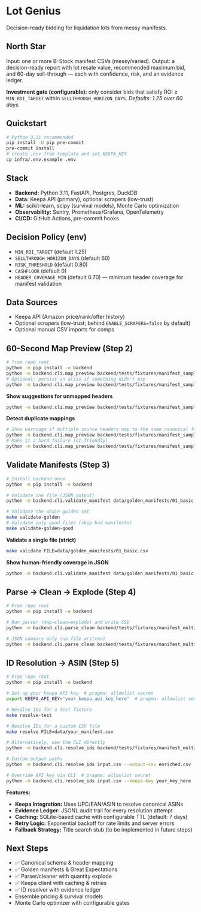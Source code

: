 # Lot Genius

Decision-ready bidding for liquidation lots from messy manifests.

## North Star

Input: one or more B-Stock manifest CSVs (messy/varied).
Output: a decision-ready report with lot resale value, recommended maximum bid, and 60-day sell-through — each with confidence, risk, and an evidence ledger.

**Investment gate (configurable):** only consider bids that satisfy
ROI ≥ `MIN_ROI_TARGET` within `SELLTHROUGH_HORIZON_DAYS`.
_Defaults: 1.25 over 60 days._

## Quickstart

```bash
# Python 3.11 recommended
pip install -U pip pre-commit
pre-commit install
# create .env from template and set KEEPA_KEY
cp infra/.env.example .env
```

## Stack

- **Backend:** Python 3.11, FastAPI, Postgres, DuckDB
- **Data:** Keepa API (primary), optional scrapers (low-trust)
- **ML:** scikit-learn, scipy (survival models), Monte Carlo optimization
- **Observability:** Sentry, Prometheus/Grafana, OpenTelemetry
- **CI/CD:** GitHub Actions, pre-commit hooks

## Decision Policy (env)

- `MIN_ROI_TARGET` (default 1.25)
- `SELLTHROUGH_HORIZON_DAYS` (default 60)
- `RISK_THRESHOLD` (default 0.80)
- `CASHFLOOR` (default 0)
- `HEADER_COVERAGE_MIN` (default 0.70) — minimum header coverage for manifest validation

## Data Sources

- Keepa API (Amazon price/rank/offer history)
- Optional scrapers (low-trust; behind `ENABLE_SCRAPERS=false` by default)
- Optional manual CSV imports for comps

## 60-Second Map Preview (Step 2)

```bash
# from repo root
python -m pip install -e backend
python -m backend.cli.map_preview backend/tests/fixtures/manifest_sample.csv
# Optional: persist an alias if something didn't map
python -m backend.cli.map_preview backend/tests/fixtures/manifest_sample.csv --save-alias "Cond." condition
```

**Show suggestions for unmapped headers**

```bash
python -m backend.cli.map_preview backend/tests/fixtures/manifest_sample.csv --show-candidates --top-k 5
```

**Detect duplicate mappings**

```bash
# Show warnings if multiple source headers map to the same canonical field
python -m backend.cli.map_preview backend/tests/fixtures/manifest_sample.csv --show-candidates
# Make it a hard failure (CI-friendly)
python -m backend.cli.map_preview backend/tests/fixtures/manifest_sample.csv --fail-on-duplicates
```

## Validate Manifests (Step 3)

```bash
# Install backend once
python -m pip install -e backend

# Validate one file (JSON output)
python -m backend.cli.validate_manifest data/golden_manifests/01_basic.csv

# Validate the whole golden set
make validate-golden
# Validate only good files (skip bad manifests)
make validate-golden-good
```

**Validate a single file (strict)**

```bash
make validate FILE=data/golden_manifests/01_basic.csv
```

**Show human-friendly coverage in JSON**

```bash
python -m backend.cli.validate_manifest data/golden_manifests/01_basic.csv --show-coverage
```

## Parse → Clean → Explode (Step 4)

```bash
# From repo root
python -m pip install -e backend

# Run parser (map→clean→explode) and write CSV
python -m backend.cli.parse_clean backend/tests/fixtures/manifest_multiqty.csv --explode --out csv --output /tmp/lotgenius_exploded.csv

# JSON summary only (no file written)
python -m backend.cli.parse_clean backend/tests/fixtures/manifest_multiqty.csv --no-explode
```

## ID Resolution → ASIN (Step 5)

```bash
# From repo root
python -m pip install -e backend

# Set up your Keepa API key  # pragma: allowlist secret
export KEEPA_API_KEY="your_keepa_api_key_here"  # pragma: allowlist secret

# Resolve IDs for a test fixture
make resolve-test

# Resolve IDs for a custom CSV file
make resolve FILE=data/your_manifest.csv

# Alternatively, use the CLI directly
python -m backend.cli.resolve_ids backend/tests/fixtures/manifest_multiqty.csv

# Custom output paths
python -m backend.cli.resolve_ids input.csv --output-csv enriched.csv --output-ledger evidence.jsonl

# Override API key via CLI  # pragma: allowlist secret
python -m backend.cli.resolve_ids input.csv --keepa-key your_key_here  # pragma: allowlist secret
```

**Features:**

- **Keepa Integration:** Uses UPC/EAN/ASIN to resolve canonical ASINs
- **Evidence Ledger:** JSONL audit trail for every resolution attempt
- **Caching:** SQLite-based cache with configurable TTL (default: 7 days)
- **Retry Logic:** Exponential backoff for rate limits and server errors
- **Fallback Strategy:** Title search stub (to be implemented in future steps)

## Next Steps

- ✅ Canonical schema & header mapping
- ✅ Golden manifests & Great Expectations
- ✅ Parser/cleaner with quantity explode
- ✅ Keepa client with caching & retries
- ✅ ID resolver with evidence ledger
- Ensemble pricing & survival models
- Monte Carlo optimizer with configurable gates
